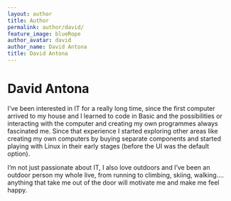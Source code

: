 ```yaml
---
layout: author
title: Author
permalink: author/david/
feature_image: blueRope
author_avatar: david
author_name: David Antona
title: David Antona
---
```


# David Antona

I've been interested in IT for a really long time, since the first computer arrived to my house and I learned to code in Basic and the possibilities or interacting with the computer and creating my own programmes always fascinated me. Since that experience I started exploring other areas like creating my own computers by buying separate components and started playing with Linux in their early stages (before the UI was the default option).

I’m not just passionate about IT, I also love outdoors and I’ve been an outdoor person my whole live, from running to climbing, skiing, walking…. anything that take me out of the door will motivate me and make me feel happy.

